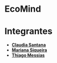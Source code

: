 # EcoMind

# Integrantes
- [**Claudia Santana**](https://github.com/claudiasanttana)
- [**Mariana Siqueira**](https://github.com/Marigsiqueira)
- [**Thiago Messias**](https://github.com/Thmsantos)
